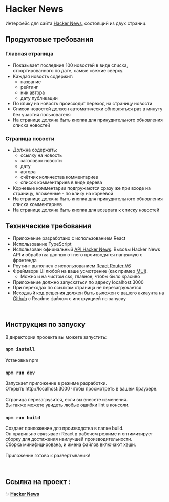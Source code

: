 # Hacker News

Интерфейс для сайта [Hacker News](https://news.ycombinator.com/news), состоящий из двух страниц.

## Продуктовые требования

### Главная страница
- Показывает последние 100 новостей в виде списка, отсортированного по дате, самые свежие сверху.
- Каждая новость содержит:
  - название
  - рейтинг
  - ник автора
  - дату публикации
- По клику на новость происходит переход на страницу новости
- Список новостей должен автоматически обновляться раз в минуту без участия пользователя
- На странице должна быть кнопка для принудительного обновления списка новостей

### Страница новости
- Должна содержать:
  - ссылку на новость
  - заголовок новости
  - дату
  - автора
  - счётчик количества комментариев
  - список комментариев в виде дерева
- Корневые комментарии подгружаются сразу же при входе на страницу, вложенные - по клику на корневой
- На странице должна быть кнопка для принудительного обновления списка комментариев
- На странице должна быть кнопка для возврата к списку новостей

## Технические требования
- Приложение разработано с использованием React 
- Использование TypeScript
- Использован официальный [API Hacker News](https://github.com/HackerNews/API). Вызовы Hacker News API и обработка данных от него производятся напрямую с фронтенда
- Роутинг выполнен с использованием [React Router V6](https://reactrouter.com/en/main)
- Фреймворк UI любой на ваше усмотрение (как пример [MUI](https://mui.com/)).
  - Можно и на чистом css, главное, чтобы было красиво
- Приложение должно запускаться по адресу localhost:3000 
- При переходах по ссылкам страница не перезагружается
- Исходный код решения должен быть выложен с вашего аккаунта на [Github](http://github.com/) с Readme файлом с инструкцией по запуску

<br>

## Инструкция по запуску
В директории прооекта вы можете запустить: 

### <code>npm install</code> 
Установка npm
### <code>npm run dev</code> 
Запускает приложение в режиме разработки. \
Открыть http://localhost:3000 чтобы просмотреть в вашем браузере. \
\
Страница перезагрузится, если вы внесете изменения.\
Вы также можете увидеть любые ошибки lint в консоли.
### <code>npm run build</code>
Создает приложение для производства в папке build. \
Он правильно связывает React в рабочем режиме и оптимизирует сборку для достижения наилучшей производительности. \
Сборка минифицирована, и имена файлов включают хэши. \
\
Приложение готово к развертыванию!

<br>

## Ссылка на проект :
✨ **[Hacker News](https://master--deft-pasca-8dd828.netlify.app/)**

